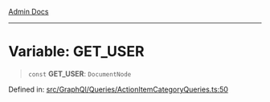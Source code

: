 [Admin Docs](/)

***

# Variable: GET\_USER

> `const` **GET\_USER**: `DocumentNode`

Defined in: [src/GraphQl/Queries/ActionItemCategoryQueries.ts:50](https://github.com/PalisadoesFoundation/talawa-admin/blob/main/src/GraphQl/Queries/ActionItemCategoryQueries.ts#L50)
